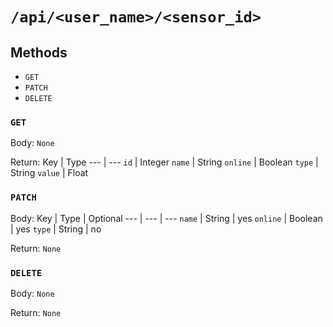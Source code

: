 # `/api/<user_name>/<sensor_id>`

## Methods
- `GET`
- `PATCH`
- `DELETE`

### `GET`
Body: `None`

Return:
Key | Type
--- | ---
`id` | Integer
`name` | String
`online` | Boolean
`type` | String
`value` | Float

### `PATCH`
Body:
Key | Type | Optional
--- | --- | ---
`name` | String | yes
`online` | Boolean | yes
`type` | String | no

Return: `None`

### `DELETE`
Body: `None`

Return: `None`